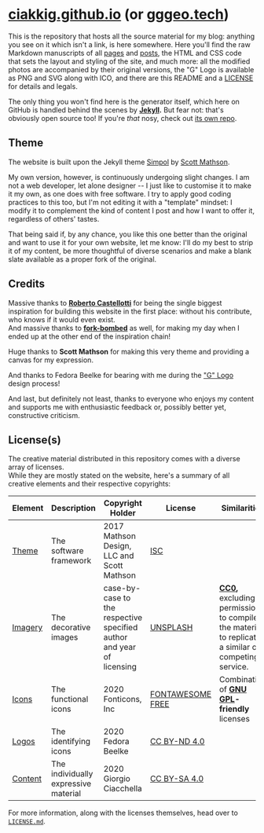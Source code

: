 # [ciakkig.github.io](https://ciakkig.github.io) (or [gggeo.tech](https://gggeo.tech))

This is the repository that hosts all the source material for my blog: anything you see on it which isn't a link, is here somewhere.
Here you'll find the raw Markdown manuscripts of all [pages](https://github.com/ciakkig/ciakkig.github.io/blob/master/pages) and [posts](https://github.com/ciakkig/ciakkig.github.io/blob/master/posts), the HTML and CSS code that sets the layout and styling of the site, and much more: all the modified photos are accompanied by their original versions, the "G" Logo is available as PNG and SVG along with ICO, and there are this README and a [LICENSE](#licenses) for details and legals.

The only thing you won't find here is the generator itself, which here on GitHub is handled behind the scenes by **[Jekyll](https://jekyllrb.com).**
But fear not: that's obviously open source too!
If you're *that* nosy, check out [its own repo](https://github.com/jekyll/jekyll).


## Theme

The website is built upon the Jekyll theme [Simpol](https://simpol.scottmathson.com) by [Scott Mathson](https://scottmathson.com).

My own version, however, is continuously undergoing slight changes.
I am not a web developer, let alone designer -- I just like to customise it to make it my own, as one does with free software.
I try to apply good coding practices to this too, but I'm not editing it with a "template" mindset: I modify it to complement the kind of content I post and how I want to offer it, regardless of others' tastes.

That being said if, by any chance, you like this one better than the original and want to use it for your own website, let me know: I'll do my best to strip it of my content, be more thoughtful of diverse scenarios and make a blank slate available as a proper fork of the original.


## Credits

Massive thanks to **[Roberto Castellotti](https://rcastellotti.dev)** for being the single biggest inspiration for building this website in the first place: without his contribute, who knows if it would even exist.    
And massive thanks to **[fork-bombed](https://fork-bombed.github.io)** as well, for making my day when I ended up at the other end of the inspiration chain!

Huge thanks to **Scott Mathson** for making this very theme and providing a canvas for my expression.

And thanks to Fedora Beelke for bearing with me during the ["G" Logo](https://github.com/ciakkig/ciakkig.github.io/blob/master/assets/logo) design process!

And last, but definitely not least, thanks to everyone who enjoys my content and supports me with enthusiastic feedback or, possibly better yet, constructive criticism.


## License(s)

The creative material distributed in this repository comes with a diverse array of licenses.    
While they are mostly stated on the website, here's a summary of all creative elements and their respective copyrights:

Element       | Description                           | Copyright Holder                                                        | License                   | Similarities
---           | ---                                   | ---                                                                     | ---                       | ---
[Theme][1]    | The software framework                | 2017 Mathson Design, LLC and Scott Mathson                              | [ISC][1.1]                |
[Imagery][2]  | The decorative images                 | case-by-case to the respective specified author and year of licensing   | [UNSPLASH][2.1]           | **[CC0][2.2],** excluding permission to compile the material to replicate a similar or competing service.
[Icons][3]    | The functional icons                  | 2020 Fonticons, Inc                                                     | [FONTAWESOME FREE][3.1]   | Combination of **[GNU GPL][3.2]-friendly** licenses
[Logos][4]    | The identifying icons                 | 2020 Fedora Beelke                                                      | [CC BY-ND 4.0][4.1]       |
[Content][5]  | The individually expressive material  | 2020 Giorgio Ciacchella                                                 | [CC BY-SA 4.0][5.1]       |

[1]:    <https://github.com/ciakkig/ciakkig.github.io/blob/master/LICENSE.md#simpol-theme>
[1.1]:  <https://choosealicense.com/licenses/isc/>
[2]:    <https://github.com/ciakkig/ciakkig.github.io/blob/master/LICENSE.md#unsplash-credited-imagery>
[2.1]:  <https://unsplash.com/license>
[2.2]:  <https://creativecommons.org/publicdomain/zero/1.0>
[3]:    <https://github.com/ciakkig/ciakkig.github.io/blob/master/LICENSE.md#fontawesome-icons>
[3.1]:  <https://fontawesome.com/license/free>
[3.2]:  <https://www.gnu.org/licenses/gpl-3.0.en.html>
[4]:    <https://github.com/ciakkig/ciakkig.github.io/blob/master/LICENSE.md#logos>
[4.1]:  <https://creativecommons.org/licenses/by-nd/4.0>
[5]:    <https://github.com/ciakkig/ciakkig.github.io/blob/master/LICENSE.md#content>
[5.1]:  <https://creativecommons.org/licenses/by-sa/4.0>

For more information, along with the licenses themselves, head over to [`LICENSE.md`](https://github.com/ciakkig/ciakkig.github.io/blob/master/LICENSE.md).
